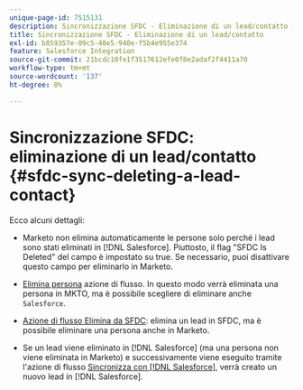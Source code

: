 ```yaml
---
unique-page-id: 7515131
description: Sincronizzazione SFDC - Eliminazione di un lead/contatto - Documentazione Marketo - Documentazione del prodotto
title: Sincronizzazione SFDC - Eliminazione di un lead/contatto
exl-id: b859357e-09c5-48e5-940e-f5b4e955e374
feature: Salesforce Integration
source-git-commit: 21bcdc10fe1f3517612efe0f8e2adaf2f4411a70
workflow-type: tm+mt
source-wordcount: '137'
ht-degree: 0%

---
```


# Sincronizzazione SFDC: eliminazione di un lead/contatto {#sfdc-sync-deleting-a-lead-contact}

Ecco alcuni dettagli:

* Marketo non elimina automaticamente le persone solo perché i lead sono stati eliminati in [!DNL Salesforce]. Piuttosto, il flag &quot;SFDC Is Deleted&quot; del campo è impostato su true. Se necessario, puoi disattivare questo campo per eliminarlo in Marketo.
* [Elimina persona](/help/marketo/product-docs/core-marketo-concepts/smart-campaigns/flow-actions/delete-person.md) azione di flusso. In questo modo verrà eliminata una persona in MKTO, ma è possibile scegliere di eliminare anche `Salesforce`.

* [Azione di flusso Elimina da SFDC](/help/marketo/product-docs/core-marketo-concepts/smart-campaigns/salesforce-flow-actions/delete-person-from-sfdc.md): elimina un lead in SFDC, ma è possibile eliminare una persona anche in Marketo.
* Se un lead viene eliminato in [!DNL Salesforce] (ma una persona non viene eliminata in Marketo) e successivamente viene eseguito tramite l&#39;azione di flusso [Sincronizza con [!DNL Salesforce]](/help/marketo/product-docs/core-marketo-concepts/smart-campaigns/salesforce-flow-actions/sync-person-to-sfdc.md), verrà creato un nuovo lead in [!DNL Salesforce].
